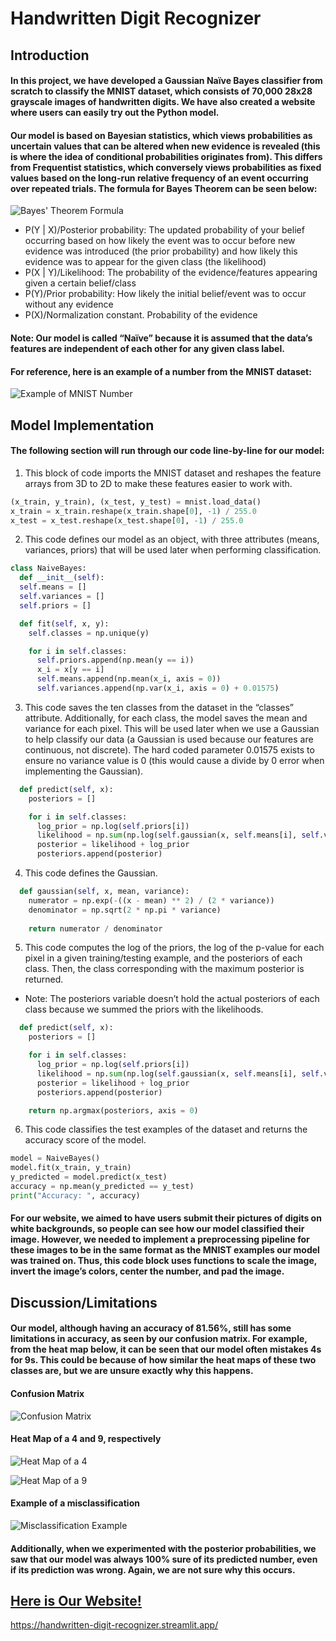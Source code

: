 # Handwritten Digit Recognizer

## Introduction

#### In this project, we have developed a Gaussian Naïve Bayes classifier from scratch to classify the MNIST dataset, which consists of 70,000 28x28 grayscale images of handwritten digits. We have also created a website where users can easily try out the Python model.

#### Our model is based on Bayesian statistics, which views probabilities as uncertain values that can be altered when new evidence is revealed (this is where the idea of conditional probabilities originates from). This differs from Frequentist statistics, which conversely views probabilities as fixed values based on the long-run relative frequency of an event occurring over repeated trials. The formula for Bayes Theorem can be seen below:

![Bayes' Theorem Formula](/attachments/Bayes.jpg)

* P(Y | X)/Posterior probability: The updated probability of your belief occurring based on how likely the event was to occur before new evidence was introduced (the prior probability) and how likely this evidence was to appear for the given class (the likelihood)
* P(X | Y)/Likelihood: The probability of the evidence/features appearing given a certain belief/class
* P(Y)/Prior probability: How likely the initial belief/event was to occur without any evidence
* P(X)/Normalization constant. Probability of the evidence

#### Note: Our model is called “Naïve” because it is assumed that the data’s features are independent of each other for any given class label.

#### For reference, here is an example of a number from the MNIST dataset:

![Example of MNIST Number](/attachments/MNIST_ex.png)

## Model Implementation

#### The following section will run through our code line-by-line for our model:

1. This block of code imports the MNIST dataset and reshapes the feature arrays from 3D to 2D to make these features easier to work with.
```python
(x_train, y_train), (x_test, y_test) = mnist.load_data()
x_train = x_train.reshape(x_train.shape[0], -1) / 255.0
x_test = x_test.reshape(x_test.shape[0], -1) / 255.0
```
2. This code defines our model as an object, with three attributes (means, variances, priors) that will be used later when performing classification.
```python
class NaiveBayes:
  def __init__(self):
  self.means = []
  self.variances = []
  self.priors = []

  def fit(self, x, y):
    self.classes = np.unique(y)

    for i in self.classes:
      self.priors.append(np.mean(y == i))
      x_i = x[y == i]
      self.means.append(np.mean(x_i, axis = 0))
      self.variances.append(np.var(x_i, axis = 0) + 0.01575)
```
3. This code saves the ten classes from the dataset in the “classes” attribute. Additionally, for each class, the model saves the mean and variance for each pixel. This will be used later when we use a Gaussian to help classify our data (a Gaussian is used because our features are continuous, not discrete). The hard coded parameter 0.01575 exists to ensure no variance value is 0 (this would cause a divide by 0 error when implementing the Gaussian).
```python
  def predict(self, x):
    posteriors = []

    for i in self.classes:
      log_prior = np.log(self.priors[i])
      likelihood = np.sum(np.log(self.gaussian(x, self.means[i], self.variances[i])), axis = 1)
      posterior = likelihood + log_prior
      posteriors.append(posterior)
```
4. This code defines the Gaussian.
```python
  def gaussian(self, x, mean, variance):
    numerator = np.exp(-((x - mean) ** 2) / (2 * variance))
    denominator = np.sqrt(2 * np.pi * variance)
        
    return numerator / denominator
```
5. This code computes the log of the priors, the log of the p-value for each pixel in a given training/testing example, and the posteriors of each class. Then, the class corresponding with the maximum posterior is returned.
- Note: The posteriors variable doesn’t hold the actual posteriors of each class because we summed the priors with the likelihoods.
```python
  def predict(self, x):
    posteriors = []

    for i in self.classes:
      log_prior = np.log(self.priors[i])
      likelihood = np.sum(np.log(self.gaussian(x, self.means[i], self.variances[i])), axis = 1)
      posterior = likelihood + log_prior
      posteriors.append(posterior)

    return np.argmax(posteriors, axis = 0)
```
6. This code classifies the test examples of the dataset and returns the accuracy score of the model.
```python
model = NaiveBayes()
model.fit(x_train, y_train)
y_predicted = model.predict(x_test)
accuracy = np.mean(y_predicted == y_test)
print("Accuracy: ", accuracy)
```

#### For our website, we aimed to have users submit their pictures of digits on white backgrounds, so people can see how our model classified their image. However, we needed to implement a preprocessing pipeline for these images to be in the same format as the MNIST examples our model was trained on. Thus, this code block uses functions to scale the image, invert the image’s colors, center the number, and pad the image.

## Discussion/Limitations

#### Our model, although having an accuracy of 81.56%, still has some limitations in accuracy, as seen by our confusion matrix. For example, from the heat map below, it can be seen that our model often mistakes 4s for 9s. This could be because of how similar the heat maps of these two classes are, but we are unsure exactly why this happens.

#### Confusion Matrix

![Confusion Matrix](/attachments/ConfusionMatrix.png)

#### Heat Map of a 4 and 9, respectively

![Heat Map of a 4](/attachments/HeatMap4.png)

![Heat Map of a 9](/attachments/HeatMap9.png)

#### Example of a misclassification

![Misclassification Example](/attachments/Misclassification.jpg)

#### Additionally, when we experimented with the posterior probabilities, we saw that our model was always 100% sure of its predicted number, even if its prediction was wrong. Again, we are not sure why this occurs.

## [Here is Our Website!](https://handwritten-digit-recognizer.streamlit.app/)
https://handwritten-digit-recognizer.streamlit.app/